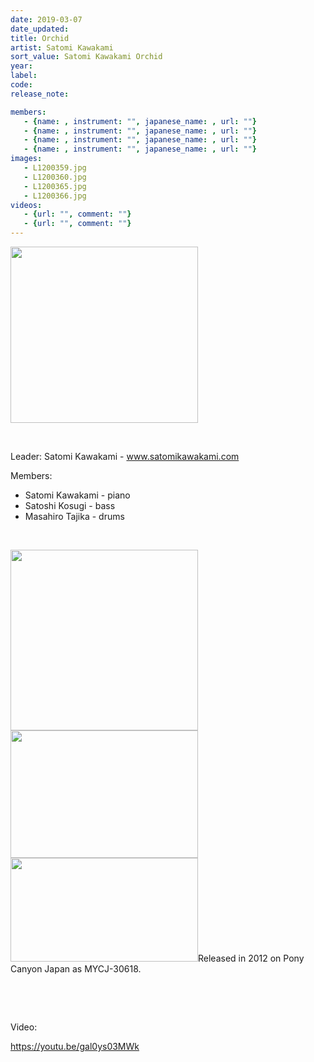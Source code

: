 ```yaml
---
date: 2019-03-07
date_updated: 
title: Orchid
artist: Satomi Kawakami
sort_value: Satomi Kawakami Orchid
year: 
label: 
code: 
release_note: 

members:
   - {name: , instrument: "", japanese_name: , url: ""}
   - {name: , instrument: "", japanese_name: , url: ""}
   - {name: , instrument: "", japanese_name: , url: ""}
   - {name: , instrument: "", japanese_name: , url: ""}
images: 
   - L1200359.jpg
   - L1200360.jpg
   - L1200365.jpg
   - L1200366.jpg
videos: 
   - {url: "", comment: ""}
   - {url: "", comment: ""}
---
```

<a href="http://www.jjazzist.com/wp-content/uploads/2018/08/L1200359.jpg"><img class="alignnone size-medium wp-image-3793" src="http://www.jjazzist.com/wp-content/uploads/2018/08/L1200359-300x282.jpg" alt="" width="300" height="282" /></a>

&nbsp;

Leader: Satomi Kawakami - www.satomikawakami.com

Members:
<ul>
 	<li>Satomi Kawakami - piano</li>
 	<li>Satoshi Kosugi - bass</li>
 	<li>Masahiro Tajika - drums</li>
</ul>
&nbsp;

<a href="http://www.jjazzist.com/wp-content/uploads/2018/08/L1200360.jpg"><img class="alignnone size-medium wp-image-3794" src="http://www.jjazzist.com/wp-content/uploads/2018/08/L1200360-300x289.jpg" alt="" width="300" height="289" /></a> <a href="http://www.jjazzist.com/wp-content/uploads/2018/08/L1200365.jpg"><img class="alignnone size-medium wp-image-3795" src="http://www.jjazzist.com/wp-content/uploads/2018/08/L1200365-300x204.jpg" alt="" width="300" height="204" /></a> <a href="http://www.jjazzist.com/wp-content/uploads/2018/08/L1200366.jpg"><img class="alignnone size-medium wp-image-3796" src="http://www.jjazzist.com/wp-content/uploads/2018/08/L1200366-300x166.jpg" alt="" width="300" height="166" /></a>Released in 2012 on Pony Canyon Japan as MYCJ-30618.

&nbsp;

&nbsp;

Video:

https://youtu.be/gal0ys03MWk

&nbsp;
